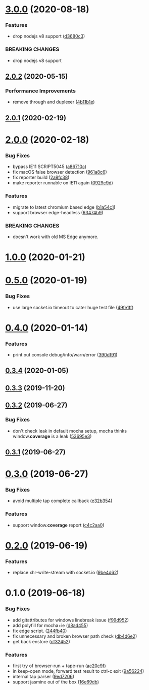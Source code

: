 # [3.0.0](https://github.com/3cp/browser-do/compare/v2.0.2...v3.0.0) (2020-08-18)


### Features

* drop nodejs v8 support ([d3680c3](https://github.com/3cp/browser-do/commit/d3680c340e11ec473aa4930c7302dd4f07825349))


### BREAKING CHANGES

* drop nodejs v8 support



## [2.0.2](https://github.com/3cp/browser-do/compare/v2.0.1...v2.0.2) (2020-05-15)


### Performance Improvements

* remove through and duplexer ([4b11b1e](https://github.com/3cp/browser-do/commit/4b11b1e4a7cca2fcedabd3649048318b15695a59))



## [2.0.1](https://github.com/3cp/browser-do/compare/v2.0.0...v2.0.1) (2020-02-19)



# [2.0.0](https://github.com/3cp/browser-do/compare/v1.0.0...v2.0.0) (2020-02-18)


### Bug Fixes

* bypass IE11 SCRIPT5045 ([a86710c](https://github.com/3cp/browser-do/commit/a86710c7aa5b9e0178328c46b934ca4e350c188d))
* fix macOS false browser detection ([961a8c6](https://github.com/3cp/browser-do/commit/961a8c60e16fda9771574cc40f8f46ea34b1d2eb))
* fix reporter build ([2a8fc38](https://github.com/3cp/browser-do/commit/2a8fc38f8d5dc3b872c210729831810db096a1ce))
* make reporter runnable on IE11 again ([0929c9d](https://github.com/3cp/browser-do/commit/0929c9dda6c88416a69479c95d8908a49670f317))


### Features

* migrate to latest chromium based edge ([b1a54c1](https://github.com/3cp/browser-do/commit/b1a54c195249469c94fa48c7a73b2679781680d5))
* support browser edge-headless ([63474b9](https://github.com/3cp/browser-do/commit/63474b979bfa36ad55aafca979099e1200d9136f))


### BREAKING CHANGES

* doesn't work with old MS Edge anymore.



# [1.0.0](https://github.com/3cp/browser-do/compare/v0.5.0...v1.0.0) (2020-01-21)



# [0.5.0](https://github.com/3cp/browser-do/compare/v0.4.0...v0.5.0) (2020-01-19)


### Bug Fixes

* use large socket.io timeout to cater huge test file ([49fe1ff](https://github.com/3cp/browser-do/commit/49fe1ffef5b2ed12df5a5b082ed0fd180604753c))



# [0.4.0](https://github.com/3cp/browser-do/compare/v0.3.4...v0.4.0) (2020-01-14)


### Features

* print out console debug/info/warn/error ([390df91](https://github.com/3cp/browser-do/commit/390df919f261d1766ebbd82f8cafe015bb577d52))



## [0.3.4](https://github.com/3cp/browser-do/compare/v0.3.3...v0.3.4) (2020-01-05)



## [0.3.3](https://github.com/3cp/browser-do/compare/v0.3.2...v0.3.3) (2019-11-20)



## [0.3.2](https://github.com/3cp/browser-do/compare/v0.3.1...v0.3.2) (2019-06-27)


### Bug Fixes

* don't check leak in default mocha setup, mocha thinks window.__coverage__ is a leak ([53695e3](https://github.com/3cp/browser-do/commit/53695e3))



## [0.3.1](https://github.com/3cp/browser-do/compare/v0.3.0...v0.3.1) (2019-06-27)



# [0.3.0](https://github.com/3cp/browser-do/compare/v0.2.0...v0.3.0) (2019-06-27)


### Bug Fixes

* avoid multiple tap complete callback ([e32b354](https://github.com/3cp/browser-do/commit/e32b354))


### Features

* support window.__coverage__ report ([c4c2aa0](https://github.com/3cp/browser-do/commit/c4c2aa0))



# [0.2.0](https://github.com/3cp/browser-do/compare/v0.1.0...v0.2.0) (2019-06-19)


### Features

* replace xhr-write-stream with socket.io ([9be4d62](https://github.com/3cp/browser-do/commit/9be4d62))



# 0.1.0 (2019-06-18)


### Bug Fixes

* add gitattributes for windows linebreak issue ([f99d952](https://github.com/3cp/browser-do/commit/f99d952))
* add polyfill for mocha+ie ([d8ad455](https://github.com/3cp/browser-do/commit/d8ad455))
* fix edge script. ([244fb40](https://github.com/3cp/browser-do/commit/244fb40))
* fix unnecessary and broken browser path check ([db4d6e2](https://github.com/3cp/browser-do/commit/db4d6e2))
* get back enstore ([cf32452](https://github.com/3cp/browser-do/commit/cf32452))


### Features

* first try of browser-run + tape-run ([ac20c9f](https://github.com/3cp/browser-do/commit/ac20c9f))
* in keep-open mode, forward test result to ctrl-c exit ([9a56224](https://github.com/3cp/browser-do/commit/9a56224))
* internal tap parser ([9ed7206](https://github.com/3cp/browser-do/commit/9ed7206))
* support jasmine out of the box ([16e69db](https://github.com/3cp/browser-do/commit/16e69db))





